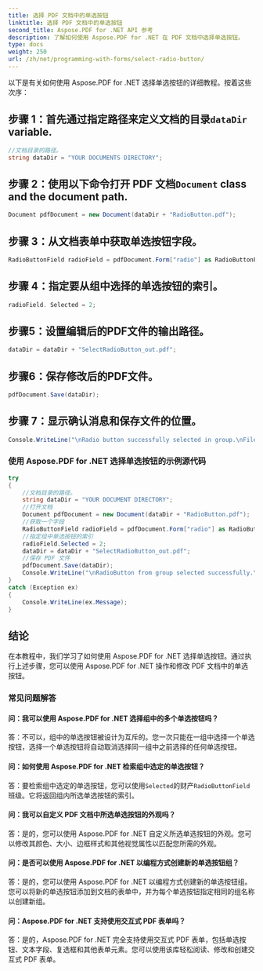 ```yaml
---
title: 选择 PDF 文档中的单选按钮
linktitle: 选择 PDF 文档中的单选按钮
second_title: Aspose.PDF for .NET API 参考
description: 了解如何使用 Aspose.PDF for .NET 在 PDF 文档中选择单选按钮。
type: docs
weight: 250
url: /zh/net/programming-with-forms/select-radio-button/
---
```

以下是有关如何使用 Aspose.PDF for .NET 选择单选按钮的详细教程。按着这些次序：

## 步骤 1：首先通过指定路径来定义文档的目录`dataDir` variable.

```csharp
//文档目录的路径。
string dataDir = "YOUR DOCUMENTS DIRECTORY";
```

## 步骤 2：使用以下命令打开 PDF 文档`Document` class and the document path.

```csharp
Document pdfDocument = new Document(dataDir + "RadioButton.pdf");
```

## 步骤 3：从文档表单中获取单选按钮字段。

```csharp
RadioButtonField radioField = pdfDocument.Form["radio"] as RadioButtonField;
```

## 步骤 4：指定要从组中选择的单选按钮的索引。

```csharp
radioField. Selected = 2;
```

## 步骤5：设置编辑后的PDF文件的输出路径。

```csharp
dataDir = dataDir + "SelectRadioButton_out.pdf";
```

## 步骤6：保存修改后的PDF文件。

```csharp
pdfDocument.Save(dataDir);
```

## 步骤 7：显示确认消息和保存文件的位置。

```csharp
Console.WriteLine("\nRadio button successfully selected in group.\nFile saved to location: " + dataDir);
```

### 使用 Aspose.PDF for .NET 选择单选按钮的示例源代码 
```csharp
try
{
	//文档目录的路径。
	string dataDir = "YOUR DOCUMENT DIRECTORY";
	//打开文档
	Document pdfDocument = new Document(dataDir + "RadioButton.pdf");
	//获取一个字段
	RadioButtonField radioField = pdfDocument.Form["radio"] as RadioButtonField;
	//指定组中单选按钮的索引
	radioField.Selected = 2;
	dataDir = dataDir + "SelectRadioButton_out.pdf";
	//保存 PDF 文件
	pdfDocument.Save(dataDir);
	Console.WriteLine("\nRadioButton from group selected successfully.\nFile saved at " + dataDir);
}
catch (Exception ex)
{
	Console.WriteLine(ex.Message);
}
```

## 结论

在本教程中，我们学习了如何使用 Aspose.PDF for .NET 选择单选按钮。通过执行上述步骤，您可以使用 Aspose.PDF for .NET 操作和修改 PDF 文档中的单选按钮。


### 常见问题解答

#### 问：我可以使用 Aspose.PDF for .NET 选择组中的多个单选按钮吗？

答：不可以，组中的单选按钮被设计为互斥的。您一次只能在一组中选择一个单选按钮，选择一个单选按钮将自动取消选择同一组中之前选择的任何单选按钮。

#### 问：如何使用 Aspose.PDF for .NET 检索组中选定的单选按钮？

答：要检索组中选定的单选按钮，您可以使用`Selected`的财产`RadioButtonField`班级。它将返回组内所选单选按钮的索引。

#### 问：我可以自定义 PDF 文档中所选单选按钮的外观吗？

答：是的，您可以使用 Aspose.PDF for .NET 自定义所选单选按钮的外观。您可以修改其颜色、大小、边框样式和其他视觉属性以匹配您所需的外观。

#### 问：是否可以使用 Aspose.PDF for .NET 以编程方式创建新的单选按钮组？

答：是的，您可以使用 Aspose.PDF for .NET 以编程方式创建新的单选按钮组。您可以将新的单选按钮添加到文档的表单中，并为每个单选按钮指定相同的组名称以创建新组。

#### 问：Aspose.PDF for .NET 支持使用交互式 PDF 表单吗？

答：是的，Aspose.PDF for .NET 完全支持使用交互式 PDF 表单，包括单选按钮、文本字段、复选框和其他表单元素。您可以使用该库轻松阅读、修改和创建交互式 PDF 表单。